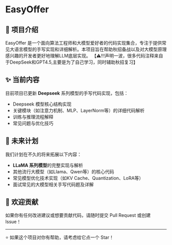 # EasyOffer


## 📝 项目介绍

EasyOffer 是一个面向算法工程师和大模型爱好者的代码实现集合，专注于提供常见大语言模型的手写实现和详细解析。本项目旨在帮助秋招备战以及对大模型原理感兴趣的开发者更好地理解LLM底层实现。
【⚠️!!!声明一波，很多代码注释来自于DeepSeek和GPT4.5,主要是为了自己学习，同时辅助秋招复习】

## ✨ 当前内容

目前项目已更新 **Deepseek** 系列模型的手写代码实现，包括：

- Deepseek 模型核心结构实现
- 关键模块（如注意力机制、MLP、LayerNorm等）的详细代码解析
- 训练与推理流程解释
- 常见问题与优化技巧

## 🚀 未来计划

我们计划在不久的将来拓展以下内容：

- **LLaMA 系列模型**的完整实现与解析
- 其他流行大模型（如Llama、Qwen等）的核心代码
- 常见模型优化技术实现（如KV Cache、Quantization、LoRA等）
- 面试常见的大模型相关手写代码题及详解


## 🤝 欢迎贡献

如果你有任何改进建议或想要贡献代码，请随时提交 Pull Request 或创建 Issue！

---

⭐ 如果这个项目对你有帮助，请考虑给它点一个 Star！
